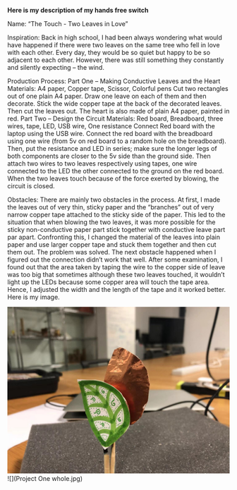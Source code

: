 **Here is my description of my hands free switch**

Name: 
“The Touch - Two Leaves in Love”

Inspiration: 
Back in high school, I had been always wondering what would have happened if there were two leaves on the same tree who fell in love with each other. Every day, they would be so quiet but happy to be so adjacent to each other. However, there was still something they constantly and silently expecting – the wind.

Production Process: 
Part One – Making Conductive Leaves and the Heart
Materials: A4 paper, Copper tape, Scissor, Colorful pens
Cut two rectangles out of one plain A4 paper. Draw one leave on each of them and then decorate. Stick the wide copper tape at the back of the decorated leaves. Then cut the leaves out. The heart is also made of plain A4 paper, painted in red. 
Part Two – Design the Circuit
Materials: Red board, Breadboard, three wires, tape, LED, USB wire, One resistance
Connect Red board with the laptop using the USB wire. Connect the red board with the breadboard using one wire (from 5v on red board to a random hole on the breadboard). Then, put the resistance and LED in series; make sure the longer legs of both components are closer to the 5v side than the ground side. Then attach two wires to two leaves respectively using tapes, one wire connected to the LED the other connected to the ground on the red board. When the two leaves touch because of the force exerted by blowing, the circuit is closed.

Obstacles: 
There are mainly two obstacles in the process. 
At first, I made the leaves out of very thin, sticky paper and the “branches” out of very narrow copper tape attached to the sticky side of the paper. This led to the situation that when blowing the two leaves, it was more possible for the sticky non-conductive paper part stick together with conductive leave part par apart. Confronting this, I changed the material of the leaves into plain paper and use larger copper tape and stuck them together and then cut them out. The problem was solved.
The next obstacle happened when I figured out the connection didn’t work that well. After some examination, I found out that the area taken by taping the wire to the copper side of leave was too big that sometimes although these two leaves touched, it wouldn’t light up the LEDs because some copper area will touch the tape area. Hence, I adjusted the width and the length of the tape and it worked better.
Here is my image.

![](ProjectOne.jpg)
![](Project One whole.jpg)

